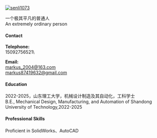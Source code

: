 [![senli1073](https://img.shields.io/badge/senli1073-github-blue?logo=github)](https://github.com/senli1073)

一个极其平凡的普通人\
An extremely ordinary person

#### Contact

**Telephone:**\
15092756521\

**Email:**\
markus_2004@163.com\
markus87419632@gmail.com

#### Education

2022-2025，山东理工大学，机械设计制造及其自动化，工科学士\
B.E., Mechanical Design, Manufacturing, and Automation of Shandong University of Technology,2022-2025

#### Professional Skills

Proficient in SolidWorks、AutoCAD